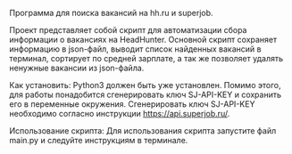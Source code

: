 Программа для поиска вакансий на hh.ru и superjob.

Проект представляет собой скрипт для автоматизации сбора информации о вакансиях на HeadHunter. 
Основной скрипт сохраняет информацию в json-файл, выводит список найденных вакансий в терминал, сортирует по средней зарплате, а так же позволяет удалять ненужные вакансии из json-файла.

Как установить:
Python3 должен быть уже установлен.
Помимо этого, для работы понадобится сгенерировать ключ SJ-API-KEY и сохранить его в переменные окружения.
Cгенерировать ключ SJ-API-KEY необходимо согласно инструкции https://api.superjob.ru/.

Использование скрипта:
Для использования скрипта запустите файл main.py и следуйте инструкциям в терминале.